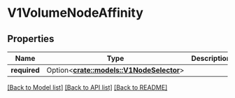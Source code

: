 # V1VolumeNodeAffinity

## Properties

Name | Type | Description | Notes
------------ | ------------- | ------------- | -------------
**required** | Option<[**crate::models::V1NodeSelector**](v1.NodeSelector.md)> |  | [optional]

[[Back to Model list]](../README.md#documentation-for-models) [[Back to API list]](../README.md#documentation-for-api-endpoints) [[Back to README]](../README.md)


